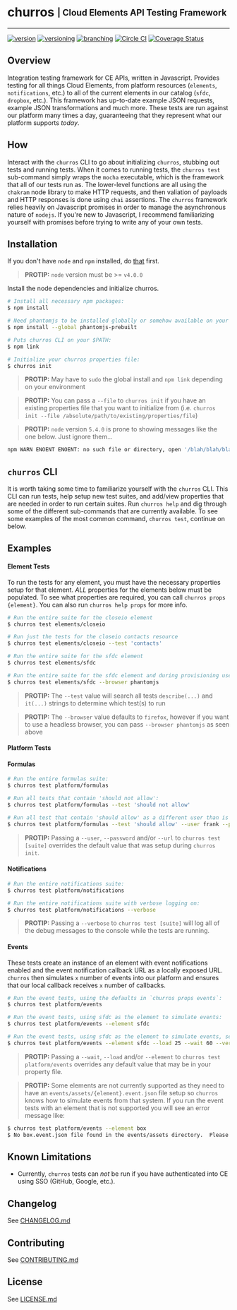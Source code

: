 # churros <sub><sup>| Cloud Elements API Testing Framework </sup></sub>

--------------------------------------------------------------------------------

[![version](http://img.shields.io/badge/version-v0.2.0-blue.svg)](#) [![versioning](http://img.shields.io/badge/versioning-semver-blue.svg)](http://semver.org/) [![branching](http://img.shields.io/badge/branching-github%20flow-blue.svg)](https://guides.github.com/introduction/flow/)
[![Circle CI](https://circleci.com/gh/cloud-elements/churros.svg?style=shield)](https://circleci.com/gh/cloud-elements/churros)
[![Coverage Status](https://coveralls.io/repos/github/cloud-elements/churros/badge.svg?branch=master)](https://coveralls.io/github/cloud-elements/churros?branch=master)


## Overview
Integration testing framework for CE APIs, written in Javascript.  Provides testing for all things Cloud Elements, from platform resources (`elements`, `notifications`, etc.) to all of the current elements in our catalog (`sfdc`, `dropbox`, etc.).  This framework has up-to-date example JSON requests, example JSON transformations and much more.  These tests are run against our platform many times a day, guaranteeing that they represent what our platform supports *today*.

## How
Interact with the `churros` CLI to go about initializing `churros`, stubbing out tests and running tests.  When it comes to running tests, the `churros test` sub-command simply wraps the `mocha` executable, which is the framework that all of our tests run as.  The lower-level functions are all using the `chakram` node library to make HTTP requests, and then valiation of payloads and HTTP responses is done using `chai` assertions.  The `churros` framework relies heavily on Javascript promises in order to manage the asynchronous nature of `nodejs`.  If you're new to Javascript, I recommend familiarizing yourself with promises before trying to write any of your own tests.

## Installation
If you don't have `node` and `npm` installed, do [that](https://docs.npmjs.com/getting-started/installing-node) first.

> __PROTIP:__ `node` version must  be >= `v4.0.0`

Install the node dependencies and initialize churros.

```bash
# Install all necessary npm packages:
$ npm install

# Need phantomjs to be installed globally or somehow available on your $PATH:
$ npm install --global phantomjs-prebuilt

# Puts churros CLI on your $PATH:
$ npm link

# Initialize your churros properties file:
$ churros init
```

> __PROTIP:__ May have to `sudo` the global install and `npm link` depending on your environment

> __PROTIP:__ You can pass a `--file` to `churros init` if you have an existing properties file that you want to initialize from (i.e. `churros init --file /absolute/path/to/existing/properties/file`)

> __PROTIP:__ `node` version `5.4.0` is prone to showing messages like the one below.  Just ignore them...
```bash
npm WARN ENOENT ENOENT: no such file or directory, open '/blah/blah/blah/churros/src/core/package.json'
```

## `churros` CLI
It is worth taking some time to familiarize yourself with the `churros` CLI.  This CLI can run tests, help setup new test suites, and add/view properties that are needed in order to run certain suites.  Run `churros help` and dig through some of the different sub-commands that are currently available.  To see some examples of the most common command, `churros test`, continue on below.

## Examples

#### Element Tests
To run the tests for any element, you must have the necessary properties setup for that element.  *ALL* properties for the elements below must be populated.  To see what properties are required, you can call `churros props {element}`.  You can also run `churros help props` for more info.

```bash
# Run the entire suite for the closeio element
$ churros test elements/closeio

# Run just the tests for the closeio contacts resource
$ churros test elements/closeio --test 'contacts'

# Run the entire suite for the sfdc element
$ churros test elements/sfdc

# Run the entire suite for the sfdc element and during provisioning use the phantomjs browser
$ churros test elements/sfdc --browser phantomjs
```

> __PROTIP:__ The `--test` value will search all tests `describe(...)` and `it(...)` strings to determine which test(s) to run

> __PROTIP:__ The `--browser` value defaults to `firefox`, however if you want to use a headless browser, you can pass `--browser phantomjs` as seen above

#### Platform Tests

#### Formulas
```bash
# Run the entire formulas suite:
$ churros test platform/formulas

# Run all tests that contain 'should not allow':
$ churros test platform/formulas --test 'should not allow'

# Run all test that contain 'should allow' as a different user than is setup in your properties file:
$ churros test platform/formulas --test 'should allow' --user frank --password ricard
```

> __PROTIP:__ Passing a `--user`, `--password` and/or `--url` to `churros test [suite]` overrides the default value that was setup during `churros init`.

#### Notifications
```bash
# Run the entire notifications suite:
$ churros test platform/notifications

# Run the entire notifications suite with verbose logging on:
$ churros test platform/notifications --verbose
```

> __PROTIP:__ Passing a `--verbose` to `churros test [suite]` will log all of the debug messages to the console while the tests are running.

#### Events
These tests create an instance of an element with event notifications enabled and the event notification callback URL as a locally exposed URL.  `churros` then simulates `x` number of events into our platform and ensures that our local callback receives `x` number of callbacks.

```bash
# Run the event tests, using the defaults in `churros props events`:
$ churros test platform/events

# Run the event tests, using sfdc as the element to simulate events:
$ churros test platform/events --element sfdc

# Run the event tests, using sfdc as the element to simulate events, sending in 25 events and waiting 60 seconds to receive them in churros:
$ churros test platform/events --element sfdc --load 25 --wait 60 --verbose
```

> __PROTIP:__ Passing a `--wait`, `--load` and/or `--element` to `churros test platform/events` overrides any default value that may be in your property file.

> __PROTIP:__ Some elements are not currently supported as they need to have an `events/assets/{element}.event.json` file setup so `churros` knows how to simulate events from that system.  If you run the event tests with an element that is not supported you will see an error message like:
```bash
$ churros test platform/events --element box
$ No box.event.json file found in the events/assets directory.  Please create this file before this element can be tested with events
```

## Known Limitations
* Currently, `churros` tests can *not* be run if you have authenticated into CE using SSO (GitHub, Google, etc.).

## Changelog
See [CHANGELOG.md](CHANGELOG.md)

## Contributing
See [CONTRIBUTING.md](.github/CONTRIBUTING.md)

## License
See [LICENSE.md](LICENSE.md)
